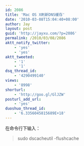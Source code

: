 ```yaml
---
id: 2086
title: 'Mac OS X刷新DNS缓存'
date: '2010-03-08T15:04:40+08:00'
author: Jay
layout: post
guid: 'http://jayxu.com/?p=2086'
permalink: /2010/03/08/2086
aktt_notify_twitter:
    - 'yes'
    - 'yes'
aktt_tweeted:
    - '1'
    - '1'
dsq_thread_id:
    - '4290499140'
views:
    - '8998'
shorturl:
    - 'http://goo.gl/GlJZW'
posturl_add_url:
    - 'yes'
duoshuo_thread_id:
    - '6.3356045815689E+18'
---
```


在命令行下输入：
<blockquote>sudo dscacheutil -flushcache</blockquote>